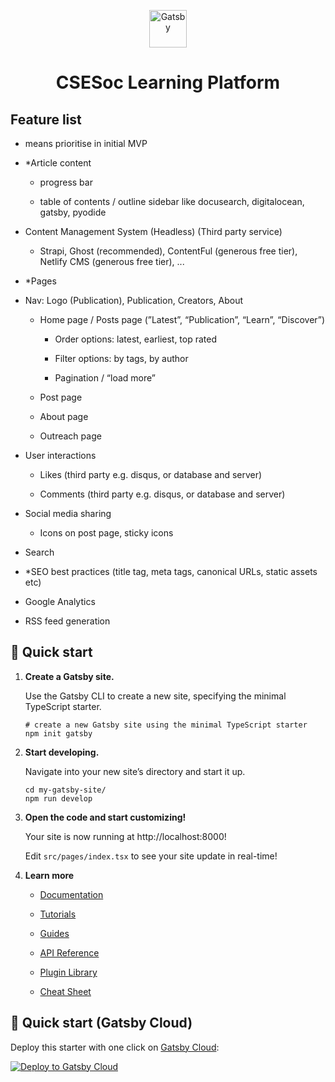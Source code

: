 <p align="center">
  <a href="https://www.gatsbyjs.com/?utm_source=starter&utm_medium=readme&utm_campaign=minimal-starter-ts">
    <img alt="Gatsby" src="https://www.gatsbyjs.com/Gatsby-Monogram.svg" width="60" />
  </a>
</p>
<h1 align="center">
  CSESoc Learning Platform
</h1>

## Feature list

* means prioritise in initial MVP

- *Article content

    - progress bar

    - table of contents / outline sidebar like docusearch, digitalocean, gatsby, pyodide

- Content Management System (Headless) (Third party service)

    - Strapi, Ghost (recommended), ContentFul (generous free tier), Netlify CMS (generous free tier), ...

- *Pages

- Nav: Logo (Publication), Publication, Creators, About

    - Home page / Posts page (”Latest”, “Publication”, “Learn”, “Discover”)

        - Order options: latest, earliest, top rated

        - Filter options: by tags, by author

        - Pagination / “load more”

    - Post page

    - About page

    - Outreach page

- User interactions

    - Likes (third party e.g. disqus, or database and server)

    - Comments (third party e.g. disqus, or database and server)

- Social media sharing

    - Icons on post page, sticky icons

- Search

- *SEO best practices (title tag, meta tags, canonical URLs, static assets etc)

- Google Analytics

- RSS feed generation

## 🚀 Quick start

1.  **Create a Gatsby site.**

    Use the Gatsby CLI to create a new site, specifying the minimal TypeScript starter.

    ```shell
    # create a new Gatsby site using the minimal TypeScript starter
    npm init gatsby
    ```

2.  **Start developing.**

    Navigate into your new site’s directory and start it up.

    ```shell
    cd my-gatsby-site/
    npm run develop
    ```

3.  **Open the code and start customizing!**

    Your site is now running at http://localhost:8000!

    Edit `src/pages/index.tsx` to see your site update in real-time!

4.  **Learn more**

    - [Documentation](https://www.gatsbyjs.com/docs/?utm_source=starter&utm_medium=readme&utm_campaign=minimal-starter-ts)

    - [Tutorials](https://www.gatsbyjs.com/tutorial/?utm_source=starter&utm_medium=readme&utm_campaign=minimal-starter-ts)

    - [Guides](https://www.gatsbyjs.com/tutorial/?utm_source=starter&utm_medium=readme&utm_campaign=minimal-starter-ts)

    - [API Reference](https://www.gatsbyjs.com/docs/api-reference/?utm_source=starter&utm_medium=readme&utm_campaign=minimal-starter-ts)

    - [Plugin Library](https://www.gatsbyjs.com/plugins?utm_source=starter&utm_medium=readme&utm_campaign=minimal-starter-ts)

    - [Cheat Sheet](https://www.gatsbyjs.com/docs/cheat-sheet/?utm_source=starter&utm_medium=readme&utm_campaign=minimal-starter-ts)

## 🚀 Quick start (Gatsby Cloud)

Deploy this starter with one click on [Gatsby Cloud](https://www.gatsbyjs.com/cloud/):

[<img src="https://www.gatsbyjs.com/deploynow.svg" alt="Deploy to Gatsby Cloud">](https://www.gatsbyjs.com/dashboard/deploynow?url=https://github.com/gatsbyjs/gatsby-starter-minimal-ts)
